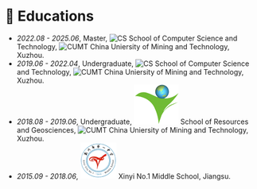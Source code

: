 
# 📖 Educations
- *2022.08 - 2025.06*, Master, <img src="images/cs.png" alt="CS"> School of Computer Science and Technology, <img src="images/cumt.png" alt="CUMT"> China Uniersity of Mining and Technology, Xuzhou.
- *2019.06 - 2022.04*, Undergraduate, <img src="images/cs.png" alt="CS"> School of Computer Science and Technology, <img src="images/cumt.png" alt="CUMT"> China Uniersity of Mining and Technology, Xuzhou.
- *2018.08 - 2019.06*, Undergraduate, <img src="images/rg.png" alt="RG"> School of Resources and Geosciences, <img src="images/cumt.png" alt="CUMT"> China Uniersity of Mining and Technology, Xuzhou.
- *2015.09 - 2018.06*, <img src="images/xyms.png" alt="Xinyi"> Xinyi No.1 Middle School, Jiangsu.